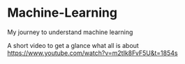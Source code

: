 # Machine-Learning
My journey to understand machine learning

A short video to get a glance what all is about
https://www.youtube.com/watch?v=m2tIk8FvF5U&t=1854s
